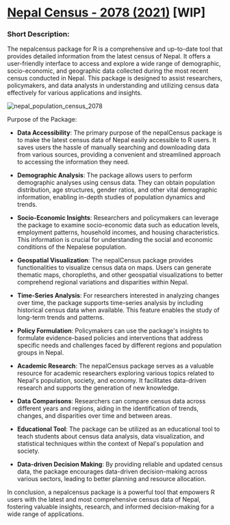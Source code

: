 # [Nepal Census - 2078 (2021)](https://rugnepal.github.io/nepalcensus2078/) [WIP]

### Short Description:

The nepalcensus package for R is a comprehensive and up-to-date tool that provides detailed information from the latest census of Nepal. It offers a user-friendly interface to access and explore a wide range of demographic, socio-economic, and geographic data collected during the most recent census conducted in Nepal. This package is designed to assist researchers, policymakers, and data analysts in understanding and utilizing census data effectively for various applications and insights.

![nepal_population_census_2078](https://user-images.githubusercontent.com/8600091/230250461-b42cbf75-54d1-49c3-8e3a-8ea09da2b209.png)

Purpose of the Package:

- **Data Accessibility**: The primary purpose of the nepalCensus package is to make the latest census data of Nepal easily accessible to R users. It saves users the hassle of manually searching and downloading data from various sources, providing a convenient and streamlined approach to accessing the information they need.

- **Demographic Analysis**: The package allows users to perform demographic analyses using census data. They can obtain population distribution, age structures, gender ratios, and other vital demographic information, enabling in-depth studies of population dynamics and trends.

- **Socio-Economic Insights**: Researchers and policymakers can leverage the package to examine socio-economic data such as education levels, employment patterns, household incomes, and housing characteristics. This information is crucial for understanding the social and economic conditions of the Nepalese population.

- **Geospatial Visualization**: The nepalCensus package provides functionalities to visualize census data on maps. Users can generate thematic maps, choropleths, and other geospatial visualizations to better comprehend regional variations and disparities within Nepal.

- **Time-Series Analysis**: For researchers interested in analyzing changes over time, the package supports time-series analysis by including historical census data when available. This feature enables the study of long-term trends and patterns.

- **Policy Formulation**: Policymakers can use the package's insights to formulate evidence-based policies and interventions that address specific needs and challenges faced by different regions and population groups in Nepal.

- **Academic Research**: The nepalCensus package serves as a valuable resource for academic researchers exploring various topics related to Nepal's population, society, and economy. It facilitates data-driven research and supports the generation of new knowledge.

- **Data Comparisons**: Researchers can compare census data across different years and regions, aiding in the identification of trends, changes, and disparities over time and between areas.

- **Educational Tool**: The package can be utilized as an educational tool to teach students about census data analysis, data visualization, and statistical techniques within the context of Nepal's population and society.

- **Data-driven Decision Making**: By providing reliable and updated census data, the package encourages data-driven decision-making across various sectors, leading to better planning and resource allocation.

In conclusion, a nepalcensus package is a powerful tool that empowers R users with the latest and most comprehensive census data of Nepal, fostering valuable insights, research, and informed decision-making for a wide range of applications.





